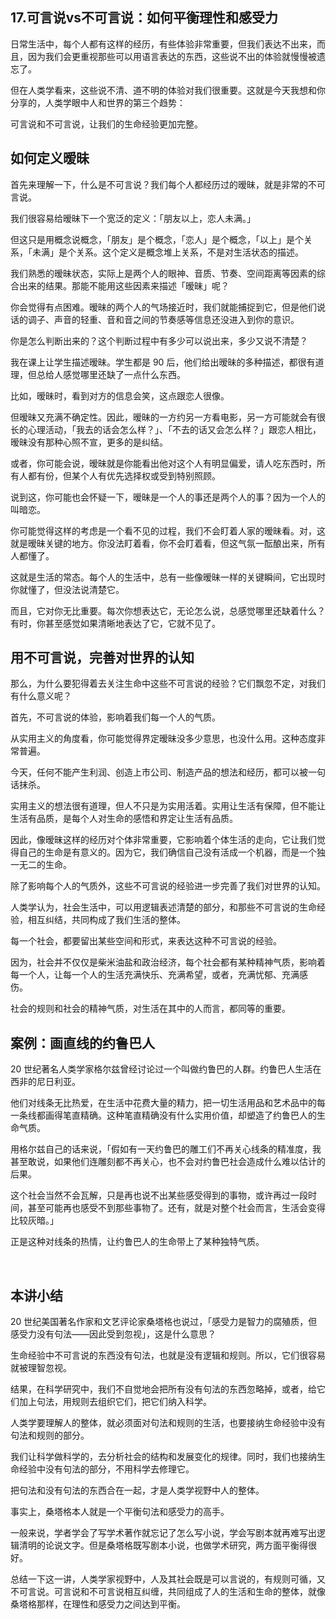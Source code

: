 ## 17.可言说vs不可言说：如何平衡理性和感受力
日常生活中，每个人都有这样的经历，有些体验非常重要，但我们表达不出来，而且，因为我们会更重视那些可以用语言表达的东西，这些说不出的体验就慢慢被遗忘了。


但在人类学看来，这些说不清、道不明的体验对我们很重要。这就是今天我想和你分享的，人类学眼中人和世界的第三个趋势： 


可言说和不可言说，让我们的生命经验更加完整。


如何定义暧昧
------


首先来理解一下，什么是不可言说？我们每个人都经历过的暧昧，就是非常的不可言说。 


我们很容易给暧昧下一个宽泛的定义：「朋友以上，恋人未满。」 


但这只是用概念说概念，「朋友」是个概念，「恋人」是个概念，「以上」是个关系，「未满」是个关系。这个定义是概念堆上关系，不是对生活状态的描述。


我们熟悉的暧昧状态，实际上是两个人的眼神、音质、节奏、空间距离等因素的综合出来的结果。那能不能用这些因素来描述「暧昧」呢？ 


你会觉得有点困难。暧昧的两个人的气场接近时，我们就能捕捉到它，但是他们说话的调子、声音的轻重、音和音之间的节奏感等信息还没进入到你的意识。


你是怎么判断出来的？这个判断过程中有多少可以说出来，多少又说不清楚？ 


我在课上让学生描述暧昧。学生都是 90 后，他们给出暧昧的多种描述，都很有道理，但总给人感觉哪里还缺了一点什么东西。 


比如，暧昧时，看到对方的信息会笑，这点跟恋人很像。 


但暧昧又充满不确定性。因此，暧昧的一方约另一方看电影，另一方可能就会有很长的心理活动，「我去的话会怎么样？」、「不去的话又会怎么样？」跟恋人相比，暧昧没有那种心照不宣，更多的是纠结。


或者，你可能会说，暧昧就是你能看出他对这个人有明显偏爱，请人吃东西时，所有人都有份，但某个人有优先选择权或受到特别照顾。


说到这，你可能也会怀疑一下，暧昧是一个人的事还是两个人的事？因为一个人的叫暗恋。 


你可能觉得这样的考虑是一个看不见的过程，我们不会盯着人家的暧昧看。对，这就是暧昧关键的地方。你没法盯着看，你不会盯着看，但这气氛一酝酿出来，所有人都懂了。


这就是生活的常态。每个人的生活中，总有一些像暧昧一样的关键瞬间，它出现时你就懂了，但没法说清楚它。


而且，它对你无比重要。每次你想表达它，无论怎么说，总感觉哪里还缺着什么？有时，你甚至感觉如果清晰地表达了它，它就不见了。 


用不可言说，完善对世界的认知
--------------


那么，为什么要犯得着去关注生命中这些不可言说的经验？它们飘忽不定，对我们有什么意义呢？


首先，不可言说的体验，影响着我们每一个人的气质。


从实用主义的角度看，你可能觉得界定暧昧没多少意思，也没什么用。这种态度非常普遍。 


今天，任何不能产生利润、创造上市公司、制造产品的想法和经历，都可以被一句话抹杀。 


实用主义的想法很有道理，但人不只是为实用活着。实用让生活有保障，但不能让生活有品质，是每个人对生命的感悟和界定让生活有品质。 


因此，像暧昧这样的经历对个体非常重要，它影响着个体生活的走向，它让我们觉得自己的生命是有意义的。因为它，我们确信自己没有活成一个机器，而是一个独一无二的生命。 


除了影响每个人的气质外，这些不可言说的经验进一步完善了我们对世界的认知。


人类学认为，社会生活中，可以用逻辑表述清楚的部分，和那些不可言说的生命经验，相互纠结，共同构成了我们生活的整体。


每一个社会，都要留出某些空间和形式，来表达这种不可言说的经验。


因为，社会并不仅仅是柴米油盐和政治经济，每个社会都有某种精神气质，影响着每一个人，让每一个人的生活充满快乐、充满希望，或者，充满忧郁、充满感伤。 


社会的规则和社会的精神气质，对生活在其中的人而言，都同等的重要。 


案例：画直线的约鲁巴人
-----------


20 世纪著名人类学家格尔兹曾经讨论过一个叫做约鲁巴的人群。约鲁巴人生活在西非的尼日利亚。


他们对线条无比热爱，在生活中花费大量的精力，把一切生活用品和艺术品中的每一条线都画得笔直精确。这种笔直精确没有什么实用价值，却塑造了约鲁巴人的生命气质。 


用格尔兹自己的话来说，「假如有一天约鲁巴的雕工们不再关心线条的精准度，我甚至敢说，如果他们连雕刻都不再关心，也不会对约鲁巴社会造成什么难以估计的后果。


这个社会当然不会瓦解，只是再也说不出某些感受得到的事物，或许再过一段时间，甚至可能再也感受不到那些事物了。还有，就是对整个社会而言，生活会变得比较灰暗。」 


正是这种对线条的热情，让约鲁巴人的生命带上了某种独特气质。 


 


本讲小结
----


20 世纪美国著名作家和文艺评论家桑塔格也说过，「感受力是智力的腐殖质，但感受力没有句法——因此受到忽视」，这是什么意思？ 


生命经验中不可言说的东西没有句法，也就是没有逻辑和规则。所以，它们很容易就被理智忽视。 


结果，在科学研究中，我们不自觉地会把所有没有句法的东西忽略掉，或者，给它们加上句法，用规则去组织它们，把它们纳入科学。 


人类学要理解人的整体，就必须面对句法和规则的生活，也要接纳生命经验中没有句法和规则的部分。 


我们让科学做科学的，去分析社会的结构和发展变化的规律。同时，我们也接纳生命经验中没有句法的部分，不用科学去修理它。 


把句法和没有句法的东西合在一起，才是人类学视野中人的整体。 


事实上，桑塔格本人就是一个平衡句法和感受力的高手。 


一般来说，学者学会了写学术著作就忘记了怎么写小说，学会写剧本就再难写出逻辑清明的论说文字。但是桑塔格既写剧本小说，也做学术研究，两方面平衡得很好。


总结一下这一讲，人类学家视野中，人及其社会既是可以言说的，有规则可循，又不可言说。可言说和不可言说相互纠缠，共同组成了人的生活和生命的整体，就像桑塔格那样，在理性和感受力之间达到平衡。

